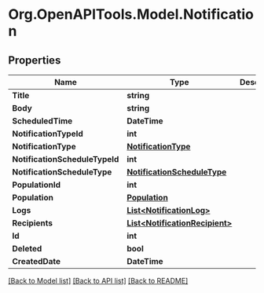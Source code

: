 # Org.OpenAPITools.Model.Notification

## Properties

Name | Type | Description | Notes
------------ | ------------- | ------------- | -------------
**Title** | **string** |  | [optional] 
**Body** | **string** |  | [optional] 
**ScheduledTime** | **DateTime** |  | [optional] 
**NotificationTypeId** | **int** |  | [optional] 
**NotificationType** | [**NotificationType**](NotificationType.md) |  | [optional] 
**NotificationScheduleTypeId** | **int** |  | [optional] 
**NotificationScheduleType** | [**NotificationScheduleType**](NotificationScheduleType.md) |  | [optional] 
**PopulationId** | **int** |  | [optional] 
**Population** | [**Population**](Population.md) |  | [optional] 
**Logs** | [**List&lt;NotificationLog&gt;**](NotificationLog.md) |  | [optional] 
**Recipients** | [**List&lt;NotificationRecipient&gt;**](NotificationRecipient.md) |  | [optional] 
**Id** | **int** |  | [optional] 
**Deleted** | **bool** |  | [optional] 
**CreatedDate** | **DateTime** |  | [optional] 

[[Back to Model list]](../README.md#documentation-for-models) [[Back to API list]](../README.md#documentation-for-api-endpoints) [[Back to README]](../README.md)

